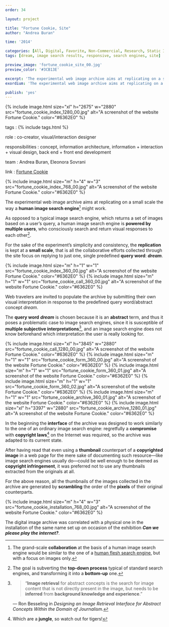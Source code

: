 ```yaml
---
order: 34

layout: project

title: "Fortune Cookie, Site"
author: "Andrea Buran"

time: '2014'

categories: [All, Digital, Favorite, Non-Commercial, Research, Static Image]
tags: [dream, image search results, responsive, search engines, site]

preview_image: 'fortune_cookie_site_00.jpg'
preview_color: '#3CB13E'

excerpt: 'The experimental web image archive aims at replicating on a small scale the way a human image search engine might work.'
exordium: 'The experimental web image archive aims at replicating on a small scale the way a human image search engine might work.'

publish: 'yes'
---
```


<div class="figures">
    {% include image.html 
        size="xl" 
        h="2675" w="2880" 
        src="fortune_cookie_index_1280_00.jpg" 
        alt="A screenshot of the website Fortune Cookie." 
        color="#6362E0" 
    %}
</div>

tags
: {% include tags.html %}

role
: co-creator, visual/interaction designer

responsibilities
: concept, information architecture, information + interaction + visual design, back end + front end development

team
: Andrea Buran, Eleonora Sovrani

link
: [Fortune Cookie](http://whatsthewaythecookiecrumbles.org/ "Fortune Cookie site")

<div class="figures">
    {% include image.html 
        size="m" 
        h="4" w="3" 
        src="fortune_cookie_index_768_00.jpg" 
        alt="A screenshot of the website Fortune Cookie." 
        color="#6362E0" 
    %}
</div>

The experimental web image archive aims at replicating on a small scale the way a **human image search engine**[^flesh] might work.

As opposed to a typical image search engine, which returns a set of images based on a user’s query, a human image search engine is **powered by multiple users**, who consciously search and return visual responses to each other[^process].

For the sake of the experiment’s simplicity and consistency, the **replication** is kept at a **small scale**, that is all the collaborative efforts collected through the site focus on replying to just one, single predefined **query word**: ***dream***.

<div class="figures">
    {% include image.html 
        size="m" 
        h="1" w="1" 
        src="fortune_cookie_index_360_00.jpg" 
        alt="A screenshot of the website Fortune Cookie." 
        color="#6362E0" 
    %}
    {% include image.html 
        size="m" 
        h="1" w="1" 
        src="fortune_cookie_call_360_00.jpg" 
        alt="A screenshot of the website Fortune Cookie." 
        color="#6362E0" 
    %}
</div>

Web travelers are invited to populate the archive by submitting their own visual interpretation in response to the predefined query word/abstract concept *dream*.

The **query word** ***dream*** is chosen because it is an **abstract** term, and thus it poses a problematic case to image search engines, since it is susceptible of **multiple subjective interpretations**[^retrieval], and an image search engine does not know beforehand which interpretation the user is really looking for.

<div class="figures">
    {% include image.html 
        size="xl" 
        h="3845" w="2880" 
        src="fortune_cookie_call_1280_00.jpg" 
        alt="A screenshot of the website Fortune Cookie." 
        color="#6362E0" 
    %}
    {% include image.html 
        size="m" 
        h="1" w="1" 
        src="fortune_cookie_form_360_00.jpg" 
        alt="A screenshot of the website Fortune Cookie." 
        color="#6362E0" 
    %}
    {% include image.html 
        size="m" 
        h="1" w="1" 
        src="fortune_cookie_form_360_01.jpg" 
        alt="A screenshot of the website Fortune Cookie." 
        color="#6362E0" 
    %}
    {% include image.html 
        size="m" 
        h="1" w="1" 
        src="fortune_cookie_form_360_02.jpg" 
        alt="A screenshot of the website Fortune Cookie." 
        color="#6362E0" 
    %}
    {% include image.html 
        size="m" 
        h="1" w="1" 
        src="fortune_cookie_archive_360_01.jpg" 
        alt="A screenshot of the website Fortune Cookie." 
        color="#6362E0" 
    %}
    {% include image.html 
        size="xl" 
        h="3397" w="2880" 
        src="fortune_cookie_archive_1280_01.jpg" 
        alt="A screenshot of the website Fortune Cookie." 
        color="#6362E0" 
    %}
</div>

In the beginning the **interface** of the archive was designed to work similarly to the one of an ordinary image search engine: regretfully a **compromise** with **copyright laws**[^laws] on the Internet was required, so the archive was adapted to its current state.

After having read that even using a **thumbnail** counterpart of a **copyrighted image** in a web page for the mere sake of documenting such resource—like image search engines usually do—could be well enough to be deemed as **copyright infringement**, it was preferred not to use any thumbnails extracted from the originals at all.

For the above reason, all the thumbnails of the images collected in the archive are generated by **scrambling** the order of the **pixels** of their original counterparts.

<div class="figures">
    {% include image.html 
        size="m" 
        h="4" w="3" 
        src="fortune_cookie_installation_768_00.jpg" 
        alt="A screenshot of the website Fortune Cookie." 
        color="#6362E0" 
    %}
</div>

The digital image archive was correlated with a physical one in the installation of the same name set up on occasion of the exhibition ***Can we please play the internet?***.

[^flesh]: The grand-scale **collaboration** at the basis of a human image search engine would be similar to the one of a [human flesh search engine](http://en.wikipedia.org/wiki/Human_flesh_search_engine "Human flesh search engine on Wikipedia"), but with a focus on images only.

[^process]: The goal is subverting the **top-down process** typical of standard search engines, and transforming it into a **bottom-up** one.

[^retrieval]: > “**Image retrieval** for abstract concepts is the search for image content that is not directly present in the image, but needs to be **inferred** from **background knowledge and experience**.”

    — Ron Besseling in *Designing an Image Retrieval Interface for Abstract Concepts Within the Domain of Journalism*.

[^laws]: Which are a **jungle**, so watch out for tigers!